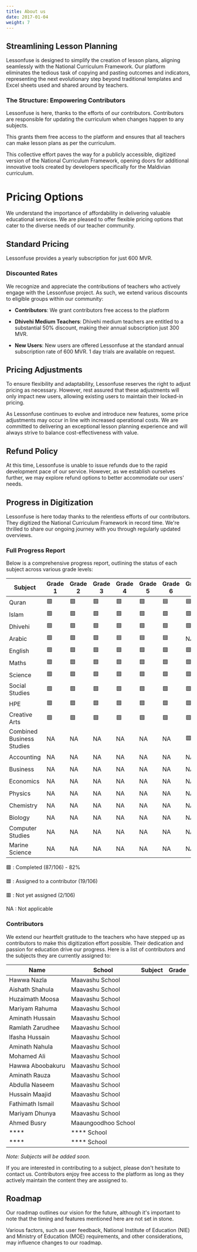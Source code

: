```yaml
---
title: About us
date: 2017-01-04
weight: 7
---
```


## Streamlining Lesson Planning

Lessonfuse is designed to simplify the creation of lesson plans, aligning seamlessly with the National Curriculum Framework. Our platform eliminates the tedious task of copying and pasting outcomes and indicators, representing the next evolutionary step beyond traditional templates and Excel sheets used and shared around by teachers.

### The Structure: Empowering Contributors

Lessonfuse is here, thanks to the efforts of our contributors. Contributors are responsible for updating the curriculum when changes happen to any subjects. 

This grants them free access to the platform and ensures that all teachers can make lesson plans as per the curriculum.

This collective effort paves the way for a publicly accessible, digitized version of the National Curriculum Framework, opening doors for additional innovative tools created by developers specifically for the Maldivian curriculum.

# Pricing Options

We understand the importance of affordability in delivering valuable educational services. We are pleased to offer flexible pricing options that cater to the diverse needs of our teacher community.

## Standard Pricing

Lessonfuse provides a yearly subscription for just 600 MVR.

### Discounted Rates

We recognize and appreciate the contributions of teachers who actively engage with the Lessonfuse project. As such, we extend various discounts to eligible groups within our community:

- **Contributors**: We grant contributors free access to the platform

- **Dhivehi Medium Teachers**: Dhivehi medium teachers are entitled to a substantial 50% discount, making their annual subscription just 300 MVR.

- **New Users**: New users are offered Lessonfuse at the standard annual subscription rate of 600 MVR. 1 day trials are available on request.


## Pricing Adjustments

To ensure flexibility and adaptability, Lessonfuse reserves the right to adjust pricing as necessary. However, rest assured that these adjustments will only impact new users, allowing existing users to maintain their locked-in pricing.

As Lessonfuse continues to evolve and introduce new features, some price adjustments may occur in line with increased operational costs. We are committed to delivering an exceptional lesson planning experience and will always strive to balance cost-effectiveness with value.

## Refund Policy

At this time, Lessonfuse is unable to issue refunds due to the rapid development pace of our service. However, as we establish ourselves further, we may explore refund options to better accommodate our users' needs.


## Progress in Digitization

Lessonfuse is here today thanks to the relentless efforts of our contributors. They digitized the National Curriculum Framework in record time. We're thrilled to share our ongoing journey with you through regularly updated overviews.

### Full Progress Report

Below is a comprehensive progress report, outlining the status of each subject across various grade levels:

| Subject                   | Grade 1 | Grade 2 | Grade 3 | Grade 4 | Grade 5 | Grade 6 | Grade 7 | Grade 8 | Grade 9 | Grade 10 |
| ------------------------- | ------- | ------- | ------- | ------- | ------- | ------- | ------- | ------- | ------- | -------- |
| Quran                     | 🟩      | 🟩      | 🟩      | 🟩      | 🟩      | 🟦      | 🟦      | 🟦      | 🟦      | 🟦       |
| Islam                     | 🟩      | 🟩      | 🟩      | 🟩      | 🟩      | 🟩      | 🟩      | 🟩      | 🟩      | 🟩       |
| Dhivehi                   | 🟩      | 🟩      | 🟩      | 🟩      | 🟩      | 🟩      | 🟩      | 🟩      | 🟦      | 🟩       |
| Arabic                    | 🟩      | 🟩      | 🟩      | 🟦      | 🟦      | 🟦      | NA      | NA      | NA      | NA       |
| English                   | 🟩      | 🟩      | 🟩      | 🟩      | 🟩      | 🟩      | 🟩      | 🟩      | 🟩      | 🟩       |
| Maths                     | 🟩      | 🟩      | 🟩      | 🟩      | 🟩      | 🟩      | 🟩      | 🟩      | 🟩      | 🟦       |
| Science                   | 🟩      | 🟩      | 🟩      | 🟩      | 🟩      | 🟩      | 🟩      | 🟩      | NA      | NA       |
| Social Studies            | 🟩      | 🟩      | 🟩      | 🟩      | 🟩      | 🟩      | 🟩      | 🟩      | NA      | NA       |
| HPE                       | 🟩      | 🟩      | 🟩      | 🟩      | 🟩      | 🟩      | 🟩      | 🟦      | NA      | NA       |
| Creative Arts             | 🟩      | 🟩      | 🟩      | 🟩      | 🟩      | 🟩      | 🟩      | 🟩      | NA      | NA       |
| Combined Business Studies | NA      | NA      | NA      | NA      | NA      | NA      | 🟩      | 🟩      | NA      | NA       |
| Accounting                | NA      | NA      | NA      | NA      | NA      | NA      | NA      | NA      | 🟩      | 🟩       |
| Business                  | NA      | NA      | NA      | NA      | NA      | NA      | NA      | NA      | 🟩      | 🟩       |
| Economics                 | NA      | NA      | NA      | NA      | NA      | NA      | NA      | NA      | 🟦      | 🟦       |
| Physics                   | NA      | NA      | NA      | NA      | NA      | NA      | NA      | NA      | 🟦      | 🟦       |
| Chemistry                 | NA      | NA      | NA      | NA      | NA      | NA      | NA      | NA      | 🟩      | 🟩       |
| Biology                   | NA      | NA      | NA      | NA      | NA      | NA      | NA      | NA      | 🟩      | 🟩       |
| Computer Studies          | NA      | NA      | NA      | NA      | NA      | NA      | NA      | NA      | 🟥      | 🟥       |
| Marine Science            | NA      | NA      | NA      | NA      | NA      | NA      | NA      | NA      | 🟩      | 🟩       |

🟩 : Completed (87/106) - 82%

🟦 : Assigned to a contributor (19/106)

🟥 : Not yet assigned (2/106)

NA : Not applicable

### Contributors

We extend our heartfelt gratitude to the teachers who have stepped up as contributors to make this digitization effort possible. Their dedication and passion for education drive our progress. Here is a list of contributors and the subjects they are currently assigned to:

| Name             | School              | Subject | Grade |
| ---------------- | ------------------- | ------- | ----- |
| Hawwa Nazla      | Maavashu School     |         |       |
| Aishath Shahula  | Maavashu School     |         |       |
| Huzaimath Moosa  | Maavashu School     |         |       |
| Mariyam Rahuma   | Maavashu School     |         |       |
| Aminath Hussain  | Maavashu School     |         |       |
| Ramlath Zarudhee | Maavashu School     |         |       |
| Ifasha Hussain   | Maavashu School     |         |       |
| Aminath Nahula   | Maavashu School     |         |       |
| Mohamed Ali      | Maavashu School     |         |       |
| Hawwa Aboobakuru | Maavashu School     |         |       |
| Aminath Rauza    | Maavashu School     |         |       |
| Abdulla Naseem   | Maavashu School     |         |       |
| Hussain Maajid   | Maavashu School     |         |       |
| Fathimath Ismail | Maavashu School     |         |       |
| Mariyam Dhunya   | Maavashu School     |         |       |
| Ahmed Busry      | Maaungoodhoo School |         |       |
| \*\*\*\*         | \*\*\*\* School     |         |       |
| \*\*\*\*         | \*\*\*\* School     |         |       |

_Note: Subjects will be added soon._

If you are interested in contributing to a subject, please don't hesitate to contact us. Contributors enjoy free access to the platform as long as they actively maintain the content they are assigned to.


## Roadmap

Our roadmap outlines our vision for the future, although it's important to note that the timing and features mentioned here are not set in stone. 

Various factors, such as user feedback, National Institute of Education (NIE) and Ministry of Education (MOE) requirements, and other considerations, may influence changes to our roadmap.